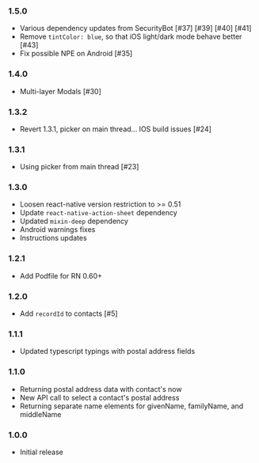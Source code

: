 ### 1.5.0
* Various dependency updates from SecurityBot [#37] [#39] [#40] [#41] 
* Remove `tintColor: blue`, so that iOS light/dark mode behave better [#43]
* Fix possible NPE on Android [#35]

### 1.4.0
* Multi-layer Modals [#30]

### 1.3.2
* Revert 1.3.1, picker on main thread... IOS build issues [#24]

### 1.3.1
* Using picker from main thread [#23]

### 1.3.0

* Loosen react-native version restriction to >= 0.51
* Update `react-native-action-sheet` dependency
* Updated `mixin-deep` dependency
* Android warnings fixes
* Instructions updates

### 1.2.1

* Add Podfile for RN 0.60+

### 1.2.0

* Add `recordId` to contacts [#5]

### 1.1.1

* Updated typescript typings with postal address fields

### 1.1.0

* Returning postal address data with contact's now
* New API call to select a contact's postal address
* Returning separate name elements for givenName, familyName, and middleName


### 1.0.0

* Initial release

